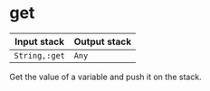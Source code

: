 # get

| Input stack | Output stack |
|-------------|--------------|
| `String,:get` | `Any` |

Get the value of a variable and push it on the stack.